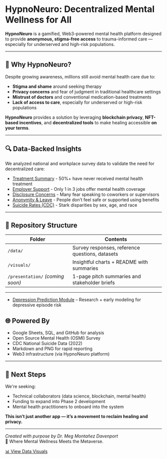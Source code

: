 # HypnoNeuro: Decentralized Mental Wellness for All

**HypnoNeuro** is a gamified, Web3-powered mental health platform designed to provide **anonymous, stigma-free access** to trauma-informed care — especially for underserved and high-risk populations.

---

## 🧠 Why HypnoNeuro?

Despite growing awareness, millions still avoid mental health care due to:

- **Stigma and shame** around seeking therapy
- **Privacy concerns** and fear of judgment in traditional healthcare settings
- **Mistrust of doctors** and conventional medication-based treatments
- **Lack of access to care**, especially for underserved or high-risk populations

**HypnoNeuro** provides a solution by leveraging **blockchain privacy**, **NFT-based incentives**, and **decentralized tools** to make healing accessible **on your terms**.

---

## 🔍 Data-Backed Insights

We analyzed national and workplace survey data to validate the need for decentralized care:

- [Treatment Summary](visuals/visuals_overview_mental_health_data_insights.md) - 50%+ have never received mental health treatment
- [Employer Support](visuals/visuals_overview_mental_health_data_insights.md) - Only 1 in 3 jobs offer mental health coverage
- [Disclosure Concerns](visuals/visuals_overview_mental_health_data_insights.md) - Many fear speaking to coworkers or supervisors
- [Anonymity & Leave](visuals/visuals_overview_mental_health_data_insights.md) - People don’t feel safe or supported using benefits
- [Suicide Rates (CDC)](visuals/visuals_overview_mental_health_data_insights.md) - Stark disparities by sex, age, and race


---

## 📁 Repository Structure

| Folder       | Contents                                       |
|--------------|------------------------------------------------|
| `/data/`     | Survey responses, reference questions, datasets |
| `/visuals/`  | Insightful charts + README with summaries      |
| `/presentation/` *(coming soon)* | 1-page pitch summaries and stakeholder briefs |

---

- [Depression Prediction Module](mental_health_models/depression_prediction/README.md) – Research + early modeling for depressive episode risk


## 🌐 Powered By

- Google Sheets, SQL, and GitHub for analysis
- Open Source Mental Health (OSMI) Survey
- CDC National Suicide Data (2022)
- Markdown and PNG for rapid reporting
- Web3 infrastructure (via HypnoNeuro platform)

---

## 📣 Next Steps

We're seeking:

- Technical collaborators (data science, blockchain, mental health)
- Funding to expand into Phase 2 development
- Mental health practitioners to onboard into the system

**This isn’t just another app — it’s a movement to reclaim healing and privacy.**

---

*Created with purpose by Dr. Meg Montañez Davenport*  
🧬 Where Mental Wellness Meets the Metaverse.

[📊 View Data Visuals](https://github.com/Where-Mental-Wellness-Meets-Metaverse/HypnoNeuro/tree/main/visuals)



